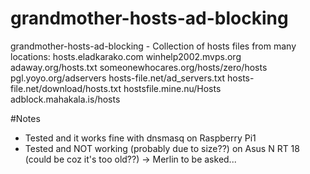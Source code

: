 # grandmother-hosts-ad-blocking
grandmother-hosts-ad-blocking - Collection of hosts files from many locations:
hosts.eladkarako.com
winhelp2002.mvps.org
adaway.org/hosts.txt
someonewhocares.org/hosts/zero/hosts
pgl.yoyo.org/adservers
hosts-file.net/ad_servers.txt
hosts-file.net/download/hosts.txt
hostsfile.mine.nu/Hosts
adblock.mahakala.is/hosts

#Notes
* Tested and it works fine with dnsmasq on Raspberry Pi1
* Tested and NOT working (probably due to size??) on Asus N RT 18 (could be coz it's too old??) -> Merlin to be asked...
